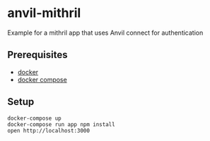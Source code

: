 # anvil-mithril

Example for a mithril app that uses Anvil connect for authentication

## Prerequisites

* [docker](https://docs.docker.com/installation/mac)
* [docker compose](https://docs.docker.com/compose/install)

## Setup

    docker-compose up
    docker-compose run app npm install
    open http://localhost:3000
